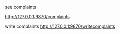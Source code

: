 see complaints 

http://127.0.0.1:9870/complaints



write complaints
http://127.0.0.1:9870/writecomplaints